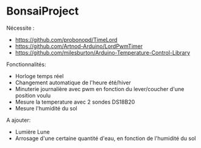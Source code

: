 # BonsaiProject
Nécessite :
  * https://github.com/probonopd/TimeLord
  * https://github.com/Artnod-Arduino/LordPwmTimer
  * https://github.com/milesburton/Arduino-Temperature-Control-Library


Fonctionnalités:
  * Horloge temps réel
  * Changement automatique de l'heure été/hiver
  * Minuterie journalière avec pwm en fonction du lever/coucher d'une position voulu
  * Mesure la temperature avec 2 sondes DS18B20
  * Mesure l'humidité du sol

A ajouter:
  * Lumière Lune
  * Arrosage d'une certaine quantité d'eau, en fonction de l'humidité du sol
